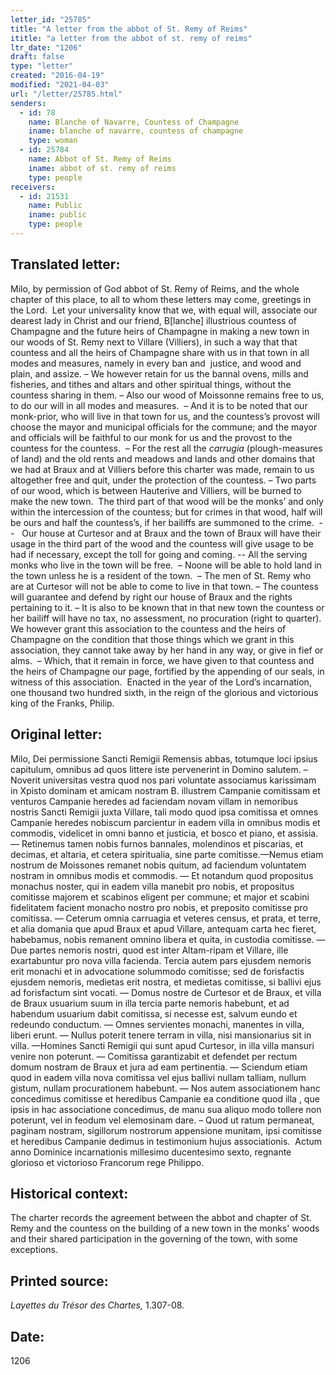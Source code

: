 ```yaml
---
letter_id: "25785"
title: "A letter from the abbot of St. Remy of Reims"
ititle: "a letter from the abbot of st. remy of reims"
ltr_date: "1206"
draft: false
type: "letter"
created: "2016-04-19"
modified: "2021-04-03"
url: "/letter/25785.html"
senders:
  - id: 78
    name: Blanche of Navarre, Countess of Champagne
    iname: blanche of navarre, countess of champagne
    type: woman
  - id: 25784
    name: Abbot of St. Remy of Reims
    iname: abbot of st. remy of reims
    type: people
receivers:
  - id: 21531
    name: Public
    iname: public
    type: people
---
```

<h2> Translated letter:</h2><p>Milo, by permission of God abbot of St. Remy of Reims, and the whole chapter of this place, to all to whom these letters may come, greetings in the Lord.&nbsp; Let your universality know that we, with equal will, associate our dearest lady in Christ and our friend, B[lanche] illustrious countess of Champagne and the future heirs of Champagne in making a new town in our woods of St. Remy next to Villare (Villiers), in such a way that that countess and all the heirs of Champagne share with us in that town in all modes and measures, namely in every ban and &nbsp;justice, and wood and plain, and assize. – We however retain for us the bannal ovens, mills and fisheries, and tithes and altars and other spiritual things, without the countess sharing in them. – Also our wood of Moissonne remains free to us, to do our will in all modes and measures.&nbsp; – And it is to be noted that our monk-prior, who will live in that town for us, and the countess’s provost will choose the mayor and municipal officials for the commune; and the mayor and officials will be faithful to our monk for us and the provost to the countess for the countess.&nbsp; – For the rest all the <em>carrugia</em> (plough-measures of land) and the old rents and meadows and lands and other domains that we had at Braux and at Villiers before this charter was made, remain to us altogether free and quit, under the protection of the countess. – Two parts of our wood, which is between Hauterive and Villiers, will be burned to make the new town.&nbsp; The third part of that wood will be the monks’ and only within the intercession of the countess; but for crimes in that wood, half will be ours and half the countess’s, if her bailiffs are summoned to the crime.&nbsp; --&nbsp;&nbsp; Our house at Curtesor and at Braux and the town of Braux will have their usage in the third part of the wood and the countess will give usage to be had if necessary, except the toll for going and coming. -- All the serving monks who live in the town will be free.&nbsp; – Noone will be able to hold land in the town unless he is a resident of the town.&nbsp; – The men of St. Remy who are at Curtesor will not be able to come to live in that town. – The countess will guarantee and defend by right our house of Braux and the rights pertaining to it. – It is also to be known that in that new town the countess or her bailiff will have no tax, no assessment, no procuration (right to quarter).&nbsp; We however grant this association to the countess and the heirs of Champagne on the condition that those things which we grant in this association, they cannot take away by her hand in any way, or give in fief or alms.&nbsp; – Which, that it remain in force, we have given to that countess and the heirs of Champagne our page, fortified by the appending of our seals, in witness of this association.&nbsp; Enacted in the year of the Lord’s incarnation, one thousand two hundred sixth, in the reign of the glorious and victorious king of the Franks, Philip.</p><h2 class="mt-4"> Original letter:</h2><p>Milo, Dei permissione Sancti Remigii Remensis abbas, totumque loci ipsius capitulum, omnibus ad quos littere iste pervenerint in Domino salutem. – Noverit universitas vestra quod nos pari voluntate associamus karissimam in Xpisto dominam et amicam nostram B. illustrem Campanie comitissam et venturos Campanie heredes ad faciendam novam villam in nemoribus nostris Sancti Remigii juxta Villare, tali modo quod ipsa comitissa et omnes Campanie heredes nobiscum parcientur in eadem villa in omnibus modis et commodis, videlicet in omni banno et justicia, et bosco et piano, et assisia. — Retinemus tamen nobis furnos bannales, molendinos et piscarias, et decimas, et altaria, et cetera spiritualia, sine parte comitisse.—Nemus etiam nostrum de Moissones remanet nobis quitum, ad faciendum voluntatem nostram in omnibus modis et commodis. — Et notandum quod propositus monachus noster, qui in eadem villa manebit pro nobis, et propositus comitisse majorem et scabinos eligent per commune; et major et scabini fidelitatem facient monacho nostro pro nobis, et preposito comitisse pro comitissa. — Ceterum omnia carruagia et veteres census, et prata, et terre, et alia domania que apud Braux et apud Villare, antequam carta hec fieret, habebamus, nobis remanent omnino libera et quita, in custodia comitisse. — Due partes nemoris nostri, quod est inter Altam-ripam et Villare, ille exartabuntur pro nova villa facienda. Tercia autem pars ejusdem nemoris erit monachi et in advocatione solummodo comitisse; sed de forisfactis ejusdem nemoris, medietas erit nostra, et medietas comitisse, si ballivi ejus ad forisfactum sint vocati. — Domus nostre de Curtesor et de Braux, et villa de Braux usuarium suum in illa tercia parte nemoris habebunt, et ad habendum usuarium dabit comitissa, si necesse est, salvum eundo et redeundo conductum. — Omnes servientes monachi, manentes in villa, liberi erunt. — Nullus poterit tenere terram in villa, nisi mansionarius sit in villa. —Homines Sancti Remigii qui sunt apud Curtesor, in illa villa mansuri venire non poterunt. — Comi­tissa garantizabit et defendet per rectum domum nostram de Braux et jura ad eam pertinentia. — Sciendum etiam quod in eadem villa nova comitissa vel ejus ballivi nullam talliam, nullum gistum, nullam procurationem habebunt. — Nos autem associationem hanc concedimus comitisse et heredibus Campanie ea conditione quod illa , que ipsis in hac associatione concedimus, de manu sua aliquo modo tollere non poterunt, vel in feodum vel elemosinam dare. – Quod ut ratum permaneat, paginam nostram, sigillorum nostrorum appensione munitam, ipsi comitisse et heredibus Campanie dedimus in testimonium hujus associationis.&nbsp; Actum anno Dominice incarnationis millesimo ducentesimo sexto, regnante glorioso et victorioso Francorum rege Philippo.</p><h2 class="mt-4"> Historical context:</h2><p>The charter records the agreement between the abbot and chapter of St. Remy and the countess on the building of a new town in the monks' woods and their shared participation in the governing of the town, with some exceptions.</p><h2 class="mt-4"> Printed source:</h2><p><i>Layettes du Trésor des Chartes,</i> 1.307-08.</p><h2 class="mt-4"> Date:</h2>1206